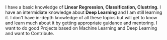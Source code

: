 I have a basic knowledge of **Linear Regression, Classification, Clustring**.
I have an intermidiate knowledge about **Deep Learning** and I am still learning it.
I don't have in-depth knowledge of all these topics but will get to know and learn much about it by getting appropriate guidance and mentoring.
I want to do good Projects based on Machine Learning and Deep Learning and want to Contribute.
